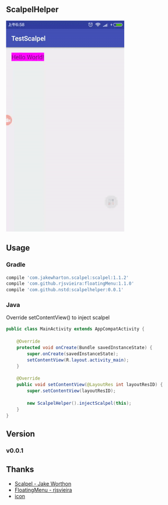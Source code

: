 ScalpelHelper
--------------------

![demo](https://github.com/Nstd/ScalpelHelper/blob/master/screenshots/sample.gif)

## Usage

### Gradle
``` gradle
compile 'com.jakewharton.scalpel:scalpel:1.1.2'
compile 'com.github.rjsvieira:floatingMenu:1.1.0'
compile 'com.github.nstd:scalpelhelper:0.0.1'
```

### Java
Override setContentView() to inject scalpel

``` java
public class MainActivity extends AppCompatActivity {

    @Override
    protected void onCreate(Bundle savedInstanceState) {
        super.onCreate(savedInstanceState);
        setContentView(R.layout.activity_main);
    }

    @Override
    public void setContentView(@LayoutRes int layoutResID) {
        super.setContentView(layoutResID);
        
        new ScalpelHelper().injectScalpel(this);
    }
}
```

## Version

### v0.0.1

## Thanks
* [Scalpel - Jake Worthon](https://github.com/JakeWharton/scalpel)
* [FloatingMenu - rjsvieira](https://github.com/rjsvieira/floatingMenu)
* [icon](http://www.iconfont.cn/collections/detail?spm=a313x.7781069.1998910419.d9df05512&cid=3191)
